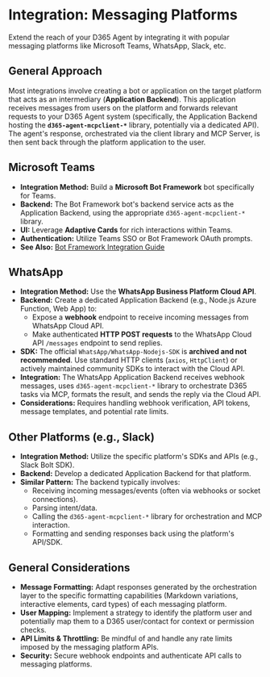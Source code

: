# Integration: Messaging Platforms

Extend the reach of your D365 Agent by integrating it with popular messaging platforms like Microsoft Teams, WhatsApp, Slack, etc.

## General Approach

Most integrations involve creating a bot or application on the target platform that acts as an intermediary (**Application Backend**). This application receives messages from users on the platform and forwards relevant requests to your D365 Agent system (specifically, the Application Backend hosting the **`d365-agent-mcpclient-*`** library, potentially via a dedicated API). The agent's response, orchestrated via the client library and MCP Server, is then sent back through the platform application to the user.

## Microsoft Teams

*   **Integration Method:** Build a **Microsoft Bot Framework** bot specifically for Teams.
*   **Backend:** The Bot Framework bot's backend service acts as the Application Backend, using the appropriate `d365-agent-mcpclient-*` library.
*   **UI:** Leverage **Adaptive Cards** for rich interactions within Teams.
*   **Authentication:** Utilize Teams SSO or Bot Framework OAuth prompts.
*   **See Also:** [Bot Framework Integration Guide](./bot-framework.md)

## WhatsApp

*   **Integration Method:** Use the **WhatsApp Business Platform Cloud API**.
*   **Backend:** Create a dedicated Application Backend (e.g., Node.js Azure Function, Web App) to:
    *   Expose a **webhook** endpoint to receive incoming messages from WhatsApp Cloud API.
    *   Make authenticated **HTTP POST requests** to the WhatsApp Cloud API `/messages` endpoint to send replies.
*   **SDK:** The official `WhatsApp/WhatsApp-Nodejs-SDK` is **archived and not recommended**. Use standard HTTP clients (`axios`, `HttpClient`) or actively maintained community SDKs to interact with the Cloud API.
*   **Integration:** The WhatsApp Application Backend receives webhook messages, uses `d365-agent-mcpclient-*` library to orchestrate D365 tasks via MCP, formats the result, and sends the reply via the Cloud API.
*   **Considerations:** Requires handling webhook verification, API tokens, message templates, and potential rate limits.

## Other Platforms (e.g., Slack)

*   **Integration Method:** Utilize the specific platform's SDKs and APIs (e.g., Slack Bolt SDK).
*   **Backend:** Develop a dedicated Application Backend for that platform.
*   **Similar Pattern:** The backend typically involves:
    *   Receiving incoming messages/events (often via webhooks or socket connections).
    *   Parsing intent/data.
    *   Calling the `d365-agent-mcpclient-*` library for orchestration and MCP interaction.
    *   Formatting and sending responses back using the platform's API/SDK.

## General Considerations

*   **Message Formatting:** Adapt responses generated by the orchestration layer to the specific formatting capabilities (Markdown variations, interactive elements, card types) of each messaging platform.
*   **User Mapping:** Implement a strategy to identify the platform user and potentially map them to a D365 user/contact for context or permission checks.
*   **API Limits & Throttling:** Be mindful of and handle any rate limits imposed by the messaging platform APIs.
*   **Security:** Secure webhook endpoints and authenticate API calls to messaging platforms.
